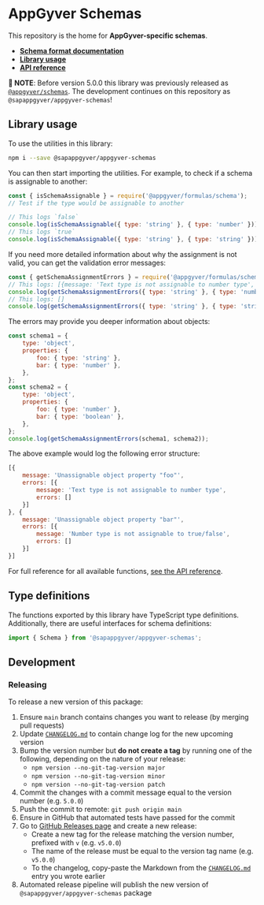 # AppGyver Schemas

This repository is the home for **AppGyver-specific schemas**.

- **[Schema format documentation](./docs/SCHEMA.md)**
- **[Library usage](#library-usage)**
- **[API reference](./docs/API.md)**

**📣 NOTE**: Before version 5.0.0 this library was previously released as [`@appgyver/schemas`](https://github.com/AppGyver/schemas). The development continues on this repository as `@sapappgyver/appgyver-schemas`!

## Library usage

To use the utilities in this library:

```bash
npm i --save @sapappgyver/appgyver-schemas
```

You can then start importing the utilities. For example, to check if a schema is assignable to another:

```javascript
const { isSchemaAssignable } = require('@appgyver/formulas/schema');
// Test if the type would be assignable to another

// This logs `false`
console.log(isSchemaAssignable({ type: 'string' }, { type: 'number' }));
// This logs `true`
console.log(isSchemaAssignable({ type: 'string' }, { type: 'string' }));
```

If you need more detailed information about why the assignment is not valid, you can get the validation error messages:

```javascript
const { getSchemaAssignmentErrors } = require('@appgyver/formulas/schema');
// This logs: [{message: 'Text type is not assignable to number type', errors: []}]
console.log(getSchemaAssignmentErrors({ type: 'string' }, { type: 'number' }));
// This logs: []
console.log(getSchemaAssignmentErrors({ type: 'string' }, { type: 'string' }));
```

The errors may provide you deeper information about objects:

```javascript
const schema1 = {
    type: 'object',
    properties: {
        foo: { type: 'string' },
        bar: { type: 'number' },
    },
};
const schema2 = {
    type: 'object',
    properties: {
        foo: { type: 'number' },
        bar: { type: 'boolean' },
    },
};
console.log(getSchemaAssignmentErrors(schema1, schema2));
```

The above example would log the following error structure:

```javascript
[{
    message: 'Unassignable object property "foo"',
    errors: [{
        message: 'Text type is not assignable to number type',
        errors: []
    }]
}, {
    message: 'Unassignable object property "bar"',
    errors: [{
        message: 'Number type is not assignable to true/false',
        errors: []
    }]
}]
```

For full reference for all available functions, [see the API reference](./docs/API.md).

## Type definitions

The functions exported by this library have TypeScript type definitions.
Additionally, there are useful interfaces for schema definitions:

```typescript
import { Schema } from '@sapappgyver/appgyver-schemas';
```

## Development

### Releasing

To release a new version of this package:

1. Ensure `main` branch contains changes you want to release (by merging pull requests)
2. Update [`CHANGELOG.md`](./CHANGELOG.md) to contain change log for the new upcoming version
3. Bump the version number but **do not create a tag** by running one of the following, depending on the nature of your release:
    - `npm version --no-git-tag-version major`
    - `npm version --no-git-tag-version minor`
    - `npm version --no-git-tag-version patch`
4. Commit the changes with a commit message equal to the version number (e.g. `5.0.0`)
5. Push the commit to remote: `git push origin main`
6. Ensure in GitHub that automated tests have passed for the commit
7. Go to [GitHub Releases page](https://github.tools.sap/AppGyver/appgyver-schemas/releases) and create a new release:
    - Create a new tag for the release matching the version number, prefixed with `v` (e.g. `v5.0.0`)
    - The name of the release must be equal to the version tag name (e.g. `v5.0.0`)
    - To the changelog, copy-paste the Markdown from the [`CHANGELOG.md`](./CHANGELOG.md) entry you wrote earlier
8. Automated release pipeline will publish the new version of `@sapappgyver/appgyver-schemas` package
